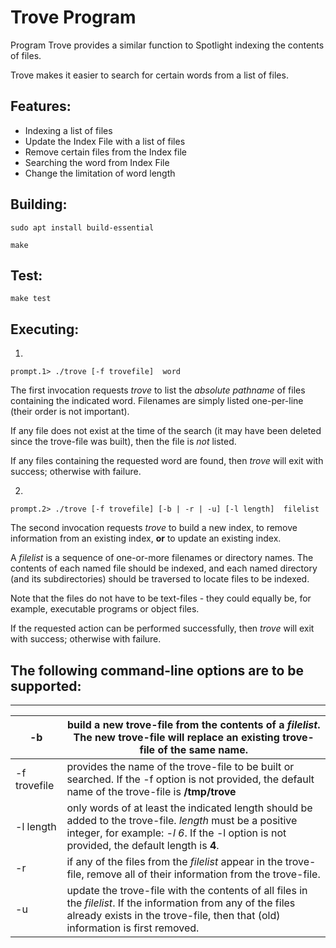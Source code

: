 # Trove Program

Program Trove provides a similar function to Spotlight indexing the contents of files.

Trove makes it easier to search for certain words from a list of files.

## Features:

- Indexing a list of files
- Update the Index File with a list of files
- Remove certain files from the Index file
- Searching the word from Index File
- Change the limitation of word length

## Building:

```
sudo apt install build-essential

make
```

## Test:

```
make test
```

## Executing:

1.  

   ```
   prompt.1> ./trove [-f trovefile]  word
   ```

   The first invocation requests *trove* to list the *absolute pathname* of files containing the indicated word. Filenames are simply listed one-per-line (their order is not important).

   If any file does not exist at the time of the search (it may have been deleted since the trove-file was built), then the file is *not* listed.

   If any files containing the requested word are found, then *trove* will exit with success; otherwise with failure.

   

2.  

   ```
   prompt.2> ./trove [-f trovefile] [-b | -r | -u] [-l length]  filelist
   ```

   The second invocation requests *trove* to build a new index, to remove information from an existing index, **or** to update an existing index.

   A *filelist* is a sequence of one-or-more filenames or directory names. The contents of each named file should be indexed, and each named directory (and its subdirectories) should be traversed to locate files to be indexed.

   Note that the files do not have to be text-files - they could equally be, for example, executable programs or object files.

   If the requested action can be performed successfully, then *trove* will exit with success; otherwise with failure.



## The following command-line options are to be supported:

------

| -b           | build a new trove-file from the contents of a *filelist*. The new trove-file will replace an existing trove-file of the same name. |
| ------------ | ------------------------------------------------------------ |
| -f trovefile | provides the name of the trove-file to be built or searched. If the -f option is not provided, the default name of the trove-file is **/tmp/trove** |
| -l length    | only words of at least the indicated length should be added to the trove-file. *length* must be a positive integer, for example: *-l 6*.  If the -l option is not provided, the default length is **4**. |
| -r           | if any of the files from the *filelist* appear in the trove-file, remove all of their information from the trove-file. |
| -u           | update the trove-file with the contents of all files in the *filelist*. If the information from any of the files already exists in the trove-file, then that (old) information is first removed. |